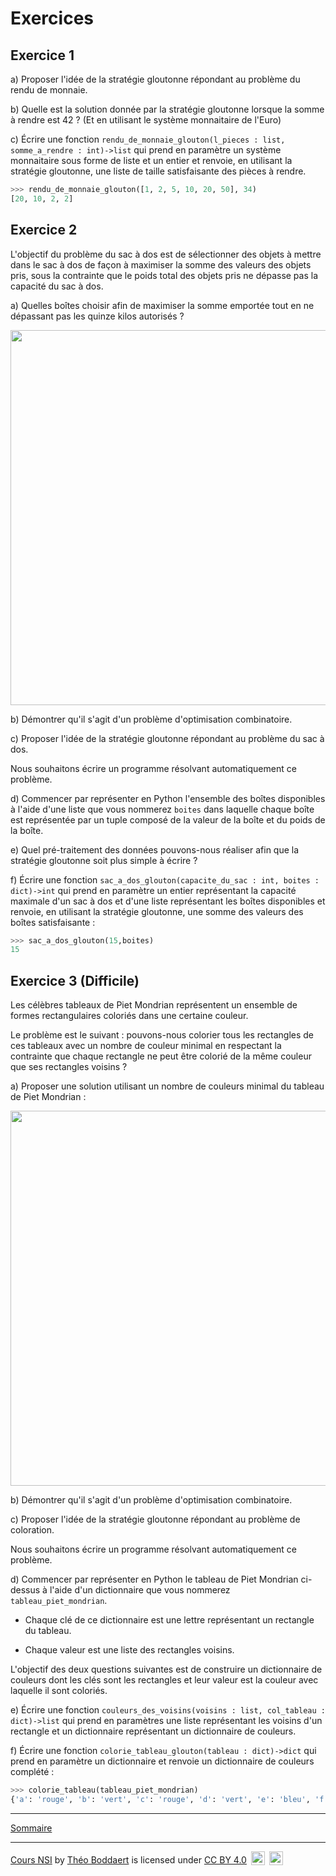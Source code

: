 # Exercices

## Exercice 1

a) Proposer l'idée de la stratégie gloutonne répondant au problème du rendu de monnaie.

b) Quelle est la solution donnée par la stratégie gloutonne lorsque la somme à rendre est $42$ ? (Et en utilisant le système monnaitaire de l'Euro)

c) Écrire une fonction `rendu_de_monnaie_glouton(l_pieces : list, somme_a_rendre : int)->list` qui prend en paramètre un système monnaitaire sous forme de liste et un entier et renvoie, en utilisant la stratégie gloutonne, une liste de taille satisfaisante des pièces à rendre.

```python
>>> rendu_de_monnaie_glouton([1, 2, 5, 10, 20, 50], 34)
[20, 10, 2, 2]
```

## Exercice 2

L'objectif du problème du sac à dos est de sélectionner des objets à mettre dans le sac à dos de façon à maximiser la somme des valeurs des objets pris, sous la contrainte que le poids total des objets pris ne dépasse pas la capacité du sac à dos. 

a) Quelles boîtes choisir afin de maximiser la somme emportée tout en ne dépassant pas les quinze kilos autorisés ?

<img src="./../img/sac_a_dos.png" width=600>

b) Démontrer qu'il s'agit d'un problème d'optimisation combinatoire.

c) Proposer l'idée de la stratégie gloutonne répondant au problème du sac à dos.

Nous souhaitons écrire un programme résolvant automatiquement ce problème.

d) Commencer par représenter en Python l'ensemble des boîtes disponibles à l'aide d'une liste que vous nommerez `boites` dans laquelle chaque boîte est représentée par un tuple composé de la valeur de la boîte et du poids de la boîte.

e) Quel pré-traitement des données pouvons-nous réaliser afin que la stratégie gloutonne soit plus simple à écrire ?

f) Écrire une fonction `sac_a_dos_glouton(capacite_du_sac : int, boites : dict)->int` qui prend en paramètre un entier représentant la capacité maximale d'un sac à dos et d'une liste représentant les boîtes disponibles et renvoie, en utilisant la stratégie gloutonne, une somme des valeurs des boîtes satisfaisante : 

```python
>>> sac_a_dos_glouton(15,boites)
15
```

## Exercice 3 (Difficile)

Les célèbres tableaux de Piet Mondrian représentent un ensemble de formes rectangulaires coloriés dans une certaine couleur.

Le problème est le suivant : pouvons-nous colorier tous les rectangles de ces tableaux avec un nombre de couleur minimal en respectant la contrainte que chaque rectangle ne peut être colorié de la même couleur que ses rectangles voisins ?

a) Proposer une solution utilisant un nombre de couleurs minimal du tableau de Piet Mondrian :

<img src="./../img/coloration_piet_mondrian.png" width=600>

b) Démontrer qu'il s'agit d'un problème d'optimisation combinatoire.

c) Proposer l'idée de la stratégie gloutonne répondant au problème de coloration.

Nous souhaitons écrire un programme résolvant automatiquement ce problème.

d) Commencer par représenter en Python le tableau de Piet Mondrian ci-dessus à l'aide d'un dictionnaire que vous nommerez `tableau_piet_mondrian`.

- Chaque clé de ce dictionnaire est une lettre représentant un rectangle du tableau.

- Chaque valeur est une liste des rectangles voisins.

L'objectif des deux questions suivantes est de construire un dictionnaire de couleurs dont les clés sont les rectangles et leur valeur est la couleur avec laquelle il sont coloriés.

e) Écrire une fonction `couleurs_des_voisins(voisins : list, col_tableau : dict)->list` qui prend en paramètres une liste représentant les voisins d'un rectangle et un dictionnaire représentant un dictionnaire de couleurs.

f) Écrire une fonction `colorie_tableau_glouton(tableau : dict)->dict` qui prend en paramètre un dictionnaire et renvoie un dictionnaire de couleurs complété :

```python
>>> colorie_tableau(tableau_piet_mondrian)
{'a': 'rouge', 'b': 'vert', 'c': 'rouge', 'd': 'vert', 'e': 'bleu', 'f': 'rouge', 'g': 'vert', 'h': 'bleu', 'i': 'vert', 'j': 'rouge', 'k': 'bleu', 'l': 'vert', 'm': 'jaune', 'n': 'rouge', 'o': 'noir', 'p': 'bleu'}
```

_____________________

[Sommaire](./../../../README.md)

___________

<p xmlns:cc="http://creativecommons.org/ns#" xmlns:dct="http://purl.org/dc/terms/"><a property="dct:title" rel="cc:attributionURL" href="https://github.com/boddaert/nsi">Cours NSI</a> by <a rel="cc:attributionURL dct:creator" property="cc:attributionName" href="https://github.com/boddaert">Théo Boddaert</a> is licensed under <a href="https://creativecommons.org/licenses/by/4.0/?ref=chooser-v1" target="_blank" rel="license noopener noreferrer" style="display:inline-block;">CC BY 4.0</a>  <img style="height:22px!important;margin-left:3px;vertical-align:text-bottom;" src="https://mirrors.creativecommons.org/presskit/icons/cc.svg?ref=chooser-v1" alt="">  <img style="height:22px!important;margin-left:3px;vertical-align:text-bottom;" src="https://mirrors.creativecommons.org/presskit/icons/by.svg?ref=chooser-v1" alt=""></p> 